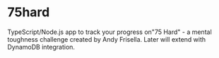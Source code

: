 # 75hard
TypeScript/Node.js app to track your progress on"75 Hard" - a mental toughness challenge created by Andy Frisella.
Later will extend with DynamoDB integration.
